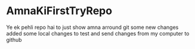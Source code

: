 # AmnaKiFirstTryRepo
Ye ek pehli repo hai to just show amna arround git
some new changes
  added some local changes to test and send changes from my computer to github

